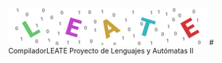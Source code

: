 <img src="\src\Frontend\Imagenes\LEAT2E.png" alt="My cool logo"/>
# CompiladorLEATE
Proyecto de Lenguajes y Autómatas II
